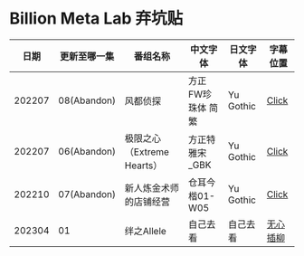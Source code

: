 # Billion Meta Lab 弃坑贴

日期 | 更新至哪一集 | 番组名称 | 中文字体 | 日文字体|字幕位置
---    | -------- | --- | --- | --- |---
202207 | 08(Abandon)| 风都侦探 | 方正FW珍珠体 简繁 | Yu Gothic| [Click](https://github.com/microseventh/BillionMetaLab_AssSubs/tree/main/202207/Fuuto%20Tantei%EF%BC%88%E9%A3%8E%E9%83%BD%E4%BE%A6%E6%8E%A2%EF%BC%89)
202207 | 06(Abandon) | 极限之心（Extreme Hearts） | 方正特雅宋_GBK | Yu Gothic|[Click](https://github.com/microseventh/BillionMetaLab_AssSubs/tree/main/202207/Extreme%20Hearts)
202210 | 07(Abandon) | 新人炼金术师的店铺经营| 仓耳今楷01-W05 | Yu Gothic|[Click](https://github.com/microseventh/BillionMetaLab_AssSubs/tree/main/202210/Shinmai%20Renkinjutsushi%20no%20Tenpo%20Keiei)
202304 | 01 | 绊之Allele | 自己去看 | 自己去看 | [无心插柳](https://github.com/microseventh/BillionMetaLab_AssSubs/tree/main/202304/%E7%BB%8A%E4%B9%8BAllele)
